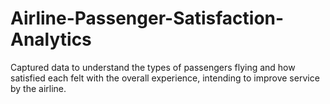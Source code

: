 # Airline-Passenger-Satisfaction-Analytics
Captured data to understand the types of passengers flying and how satisfied each felt with the overall experience, intending to improve service by the airline.
